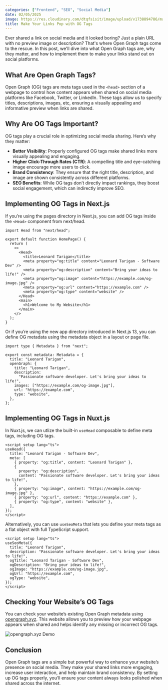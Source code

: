 ```yaml
---
categories: ["Frontend", "SEO", "Social Media"]
date: 02/05/2025
image: https://res.cloudinary.com/dtqfsisit/image/upload/v1738894786/make-your-links-pop-with-og-tags_ecrose.png
title: Make Your Links Pop with OG Tags
---
```


Ever shared a link on social media and it looked boring? Just a plain URL with no preview image or description? That's where Open Graph tags come to the rescue. In this post, we'll dive into what Open Graph tags are, why they matter, and how to implement them to make your links stand out on social platforms.

## What Are Open Graph Tags?

Open Graph (OG) tags are meta tags used in the `<head>` section of a webpage to control how content appears when shared on social media platforms like Facebook, Twitter, or LinkedIn. These tags allow us to specify titles, descriptions, images, etc, ensuring a visually appealing and informative preview when links are shared.

## Why Are OG Tags Important?

OG tags play a crucial role in optimizing social media sharing. Here’s why they matter:

- **Better Visibility**: Properly configured OG tags make shared links more visually appealing and engaging.
- **Higher Click-Through Rates (CTR)**: A compelling title and eye-catching image encourage more users to click.
- **Brand Consistency**: They ensure that the right title, description, and image are shown consistently across different platforms.
- **SEO Benefits**: While OG tags don’t directly impact rankings, they boost social engagement, which can indirectly improve SEO.

## Implementing OG Tags in Next.js

If you’re using the pages directory in Next.js, you can add OG tags inside the `<Head>` component from next/head.

```tsx
import Head from "next/head";

export default function HomePage() {
  return (
    <>
      <Head>
        <title>Leonard Tarigan</title>
        <meta property="og:title" content="Leonard Tarigan - Software Dev" />
        <meta property="og:description" content="Bring your ideas to life!" />
        <meta property="og:image" content="https://example.com/og-image.jpg" />
        <meta property="og:url" content="https://example.com" />
        <meta property="og:type" content="website" />
      </Head>
      <main>
        <h1>Welcome to My Website</h1>
      </main>
    </>
  );
}
```

Or if you’re using the new app directory introduced in Next.js 13, you can define OG metadata using the metadata object in a layout or page file.

```tsx
import type { Metadata } from "next";

export const metadata: Metadata = {
  title: "Leonard Tarigan",
  openGraph: {
    title: "Leonard Tarigan",
    description:
      "Passionate software developer. Let's bring your ideas to life!",
    images: ["https://example.com/og-image.jpg"],
    url: "https://example.com",
    type: "website",
  },
};
```

## Implementing OG Tags in Nuxt.js

In Nuxt.js, we can utlize the built-in `useHead` composable to define meta tags, including OG tags.

```vue
<script setup lang="ts">
useHead({
  title: "Leonard Tarigan - Software Dev",
  meta: [
    { property: "og:title", content: "Leonard Tarigan" },
    {
      property: "og:description",
      content: "Passionate software developer. Let's bring your ideas to life!",
    },
    { property: "og:image", content: "https://example.com/og-image.jpg" },
    { property: "og:url", content: "https://example.com" },
    { property: "og:type", content: "website" },
  ],
});
</script>
```

Alternatively, you can use `useSeoMeta` that lets you define your meta tags as a flat object with full TypeScript support.

```vue
<script setup lang="ts">
useSeoMeta({
  title: "Leonard Tarigan",
  description: "Passionate software developer. Let's bring your ideas to life!",
  ogTitle: "Leonard Tarigan - Software Dev",
  ogDescription: "Bring your ideas to life!",
  ogImage: "https://example.com/og-image.jpg",
  ogUrl: "https://example.com",
  ogType: "website",
});
</script>
```

## Checking Your Website’s OG Tags

You can check your website’s existing Open Graph metadata using [opengraph.xyz](https://opengraph.xyz). This website allows you to preview how your webpage appears when shared and helps identify any missing or incorrect OG tags.

![opengraph.xyz Demo](https://res.cloudinary.com/dtqfsisit/image/upload/v1739887386/Make_Your_Links_Pop_with_OG_Tags_-_image_1_e0et27.png)

## Conclusion

Open Graph tags are a simple but powerful way to enhance your website’s presence on social media. They make your shared links more engaging, increase user interaction, and help maintain brand consistency. By setting up OG tags properly, you’ll ensure your content always looks polished when shared across the internet.
